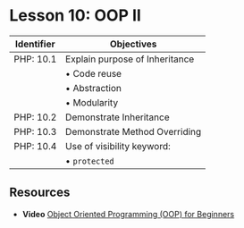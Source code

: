 # Lesson 10: OOP II

Identifier   | Objectives
-------------|------------
PHP: 10.1    | Explain purpose of Inheritance
             | &bull; Code reuse
             | &bull; Abstraction
             | &bull; Modularity
PHP: 10.2    | Demonstrate Inheritance
PHP: 10.3    | Demonstrate Method Overriding
PHP: 10.4    | Use of visibility keyword:
             | &bull; `protected`

## Resources
- __Video__ [Object Oriented Programming (OOP) for Beginners](https://www.youtube.com/watch?v=w3XUG6oyINI)
